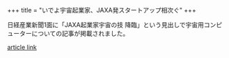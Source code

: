 +++
title = "いでよ宇宙起業家、JAXA発スタートアップ相次ぐ"
+++

日経産業新聞1面に「JAXA起業家宇宙の技 降臨」という見出しで宇宙用コンピューターについての記事が掲載されました。

[article link](https://www.nikkei.com/article/DGXMZO51692990R01C19A1X11000/)
